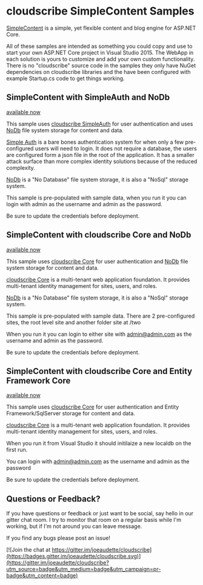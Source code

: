 # cloudscribe SimpleContent Samples 

[SimpleContent](https://github.com/joeaudette/cloudscribe.SimpleContent) is a simple, yet flexible content and blog engine for ASP.NET Core.

All of these samples are intended as something you could copy and use to start your own ASP.NET Core project in Visual Studio 2015. The WebApp in each solution is yours to customize and add your own custom functionality. There is no "cloudscribe" source code in the samples they only have NuGet dependencies on cloudscribe libraries and the have been configured with example Startup.cs code to get things working.

## SimpleContent with SimpleAuth and NoDb

[available now](https://github.com/joeaudette/cloudscribe.SimpleContent/tree/master/samples/simpleauthnodb)

This sample uses [cloudscribe SimpleAuth](https://github.com/joeaudette/cloudscribe.Web.SimpleAuth) for user authentication and uses [NoDb](https://github.com/joeaudette/NoDb) file system storage for content and data. 

[Simple Auth](https://github.com/joeaudette/cloudscribe.Web.SimpleAuth) is a bare bones authentication system for when only a few pre-configured users will need to login. It does not require a database, the users are configured form a json file in the root of the application. It has a smaller attack surface than more complex identity solutions because of the reduced complexity.

[NoDb](https://github.com/joeaudette/NoDb) is a "No Database" file system storage, it is also a "NoSql" storage system.

This sample is pre-populated with sample data, when you run it you can login with admin as the username and admin as the password.

Be sure to update the credentials before deployment.


## SimpleContent with cloudscribe Core and NoDb

[available now](https://github.com/joeaudette/cloudscribe.SimpleContent/tree/master/samples/cloudscribecorenodb)

This sample uses [cloudscribe Core](https://github.com/joeaudette/cloudscribe) for user authentication and [NoDb](https://github.com/joeaudette/NoDb) file system storage for content and data. 

[cloudscribe Core](https://github.com/joeaudette/cloudscribe) is a multi-tenant web application foundation. It provides multi-tenant identity management for sites, users, and roles.

[NoDb](https://github.com/joeaudette/NoDb) is a "No Database" file system storage, it is also a "NoSql" storage system.

This sample is pre-populated with sample data. There are 2 pre-configured sites, the root level site and another folder site at /two

When you run it you can login to either site with admin@admin.com as the username and admin as the password.

Be sure to update the credentials before deployment.


## SimpleContent with cloudscribe Core and Entity Framework Core

[available now](https://github.com/joeaudette/cloudscribe.SimpleContent/tree/master/samples/cloudscribecore-ef)

This sample uses [cloudscribe Core](https://github.com/joeaudette/cloudscribe) for user authentication and Entity Framework/SqlServer storage for content and data.

[cloudscribe Core](https://github.com/joeaudette/cloudscribe) is a multi-tenant web application foundation. It provides multi-tenant identity management for sites, users, and roles.

When you run it from Visual Studio it should initilaize a new localdb on the first run. 

You can login with admin@admin.com as the username and admin as the password

Be sure to update the credentials before deployment.


## Questions or Feedback?

If you have questions or feedback or just want to be social, say hello in our gitter chat room. I try to monitor that room on a regular basis while I'm working, but if I'm not around you can leave  message.

If you find any bugs please post an issue!

[![Join the chat at https://gitter.im/joeaudette/cloudscribe](https://badges.gitter.im/joeaudette/cloudscribe.svg)](https://gitter.im/joeaudette/cloudscribe?utm_source=badge&utm_medium=badge&utm_campaign=pr-badge&utm_content=badge)

